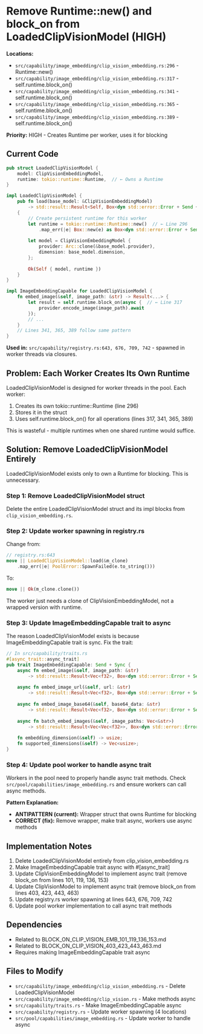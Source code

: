 # Remove Runtime::new() and block_on from LoadedClipVisionModel (HIGH)

**Locations:**
- `src/capability/image_embedding/clip_vision_embedding.rs:296` - Runtime::new()
- `src/capability/image_embedding/clip_vision_embedding.rs:317` - self.runtime.block_on()
- `src/capability/image_embedding/clip_vision_embedding.rs:341` - self.runtime.block_on()
- `src/capability/image_embedding/clip_vision_embedding.rs:365` - self.runtime.block_on()
- `src/capability/image_embedding/clip_vision_embedding.rs:389` - self.runtime.block_on()

**Priority:** HIGH - Creates Runtime per worker, uses it for blocking

## Current Code

```rust
pub struct LoadedClipVisionModel {
    model: ClipVisionEmbeddingModel,
    runtime: tokio::runtime::Runtime,  // ← Owns a Runtime
}

impl LoadedClipVisionModel {
    pub fn load(base_model: &ClipVisionEmbeddingModel)
        -> std::result::Result<Self, Box<dyn std::error::Error + Send + Sync>>
    {
        // Create persistent runtime for this worker
        let runtime = tokio::runtime::Runtime::new()  // ← Line 296
            .map_err(|e| Box::new(e) as Box<dyn std::error::Error + Send + Sync>)?;
        
        let model = ClipVisionEmbeddingModel {
            provider: Arc::clone(&base_model.provider),
            dimension: base_model.dimension,
        };
        
        Ok(Self { model, runtime })
    }
}

impl ImageEmbeddingCapable for LoadedClipVisionModel {
    fn embed_image(&self, image_path: &str) -> Result<...> {
        let result = self.runtime.block_on(async {  // ← Line 317
            provider.encode_image(image_path).await
        });
        // ...
    }
    // Lines 341, 365, 389 follow same pattern
}
```

**Used in:** `src/capability/registry.rs:643, 676, 709, 742` - spawned in worker threads via closures.

## Problem: Each Worker Creates Its Own Runtime

LoadedClipVisionModel is designed for worker threads in the pool. Each worker:
1. Creates its own tokio::runtime::Runtime (line 296)
2. Stores it in the struct
3. Uses self.runtime.block_on() for all operations (lines 317, 341, 365, 389)

This is wasteful - multiple runtimes when one shared runtime would suffice.

## Solution: Remove LoadedClipVisionModel Entirely

LoadedClipVisionModel exists only to own a Runtime for blocking. This is unnecessary.

### Step 1: Remove LoadedClipVisionModel struct

Delete the entire LoadedClipVisionModel struct and its impl blocks from `clip_vision_embedding.rs`.

### Step 2: Update worker spawning in registry.rs

Change from:
```rust
// registry.rs:643
move || LoadedClipVisionModel::load(&m_clone)
    .map_err(|e| PoolError::SpawnFailed(e.to_string()))
```

To:
```rust
move || Ok(m_clone.clone())
```

The worker just needs a clone of ClipVisionEmbeddingModel, not a wrapped version with runtime.

### Step 3: Update ImageEmbeddingCapable trait to async

The reason LoadedClipVisionModel exists is because ImageEmbeddingCapable trait is sync. Fix the trait:

```rust
// In src/capability/traits.rs
#[async_trait::async_trait]
pub trait ImageEmbeddingCapable: Send + Sync {
    async fn embed_image(&self, image_path: &str) 
        -> std::result::Result<Vec<f32>, Box<dyn std::error::Error + Send + Sync>>;
    
    async fn embed_image_url(&self, url: &str) 
        -> std::result::Result<Vec<f32>, Box<dyn std::error::Error + Send + Sync>>;
    
    async fn embed_image_base64(&self, base64_data: &str) 
        -> std::result::Result<Vec<f32>, Box<dyn std::error::Error + Send + Sync>>;
    
    async fn batch_embed_images(&self, image_paths: Vec<&str>) 
        -> std::result::Result<Vec<Vec<f32>>, Box<dyn std::error::Error + Send + Sync>>;
    
    fn embedding_dimension(&self) -> usize;
    fn supported_dimensions(&self) -> Vec<usize>;
}
```

### Step 4: Update pool worker to handle async trait

Workers in the pool need to properly handle async trait methods. Check `src/pool/capabilities/image_embedding.rs` and ensure workers can call async methods.

**Pattern Explanation:**
- **ANTIPATTERN (current):** Wrapper struct that owns Runtime for blocking
- **CORRECT (fix):** Remove wrapper, make trait async, workers use async methods

## Implementation Notes

1. Delete LoadedClipVisionModel entirely from clip_vision_embedding.rs
2. Make ImageEmbeddingCapable trait async with #[async_trait]
3. Update ClipVisionEmbeddingModel to implement async trait (remove block_on from lines 101, 119, 136, 153)
4. Update ClipVisionModel to implement async trait (remove block_on from lines 403, 423, 443, 463)
5. Update registry.rs worker spawning at lines 643, 676, 709, 742
6. Update pool worker implementation to call async trait methods

## Dependencies

- Related to BLOCK_ON_CLIP_VISION_EMB_101_119_136_153.md
- Related to BLOCK_ON_CLIP_VISION_403_423_443_463.md
- Requires making ImageEmbeddingCapable trait async

## Files to Modify

- `src/capability/image_embedding/clip_vision_embedding.rs` - Delete LoadedClipVisionModel
- `src/capability/image_embedding/clip_vision.rs` - Make methods async
- `src/capability/traits.rs` - Make ImageEmbeddingCapable async
- `src/capability/registry.rs` - Update worker spawning (4 locations)
- `src/pool/capabilities/image_embedding.rs` - Update worker to handle async
